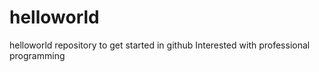 # helloworld
helloworld repository to get started in github
Interested with professional programming
